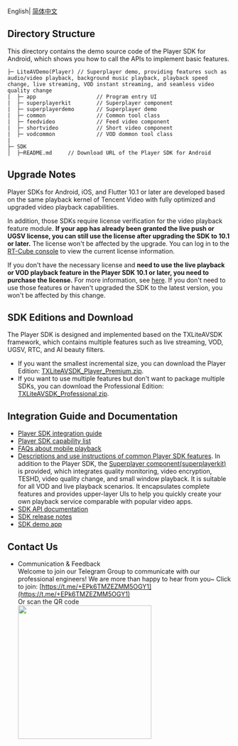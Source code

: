 English| [简体中文](./README.md)

## Directory Structure

This directory contains the demo source code of the Player SDK for Android, which shows you how to call the APIs to implement basic features.

```
├─ LiteAVDemo(Player) // Superplayer demo, providing features such as audio/video playback, background music playback, playback speed change, live streaming, VOD instant streaming, and seamless video quality change
|  ├─ app                   // Program entry UI
|  ├─ superplayerkit        // Superplayer component
|  ├─ superplayerdemo       // Superplayer demo
|  ├─ common                // Common tool class
|  ├─ feedvideo             // Feed video component
|  ├─ shortvideo            // Short video component
|  ├─ vodcommon             // VOD dommon tool class
|
├─ SDK 
│  ├─README.md     // Download URL of the Player SDK for Android
```

## Upgrade Notes

Player SDKs for Android, iOS, and Flutter 10.1 or later are developed based on the same playback kernel of Tencent Video with fully optimized and upgraded video playback capabilities.

In addition, those SDKs require license verification for the video playback feature module. **If your app has already been granted the live push or UGSV license, you can still use the license after upgrading the SDK to 10.1 or later.** The license won't be affected by the upgrade. You can log in to the [RT-Cube console](https://www.tencentcloud.com/en/account/login) to view the current license information.

If you don't have the necessary license and **need to use the live playback or VOD playback feature in the Player SDK 10.1 or later, you need to purchase the license.** For more information, see [here](https://www.tencentcloud.com/document/product/266/51098?lang=en&pg=). If you don't need to use those features or haven't upgraded the SDK to the latest version, you won't be affected by this change.

## SDK Editions and Download

The Player SDK is designed and implemented based on the TXLiteAVSDK framework, which contains multiple features such as live streaming, VOD, UGSV, RTC, and AI beauty filters.

- If you want the smallest incremental size, you can download the Player Edition: [TXLiteAVSDK_Player_Premium.zip](https://liteav.sdk.qcloud.com/download/latest/TXLiteAVSDK_Player_Premium_Android_latest.zip).
- If you want to use multiple features but don't want to package multiple SDKs, you can download the Professional Edition: [TXLiteAVSDK_Professional.zip](https://liteav.sdk.qcloud.com/download/latest/TXLiteAVSDK_Professional_Android_latest.zip).

## Integration Guide and Documentation

- [Player SDK integration guide](https://www.tencentcloud.com/document/product/266/49670?lang=en&pg=)
- [Player SDK capability list](https://www.tencentcloud.com/document/product/266/42965?lang=en&pg=)
- [FAQs about mobile playback](https://www.tencentcloud.com/document/product/266/50217?lang=en&pg=)
- [Descriptions and use instructions of common Player SDK features](https://www.tencentcloud.com/document/product/266/47849?lang=en&pg=). In addition to the Player SDK, the [Superplayer component(superplayerkit)](https://www.tencentcloud.com/document/product/266/33975?lang=en&pg=) is provided, which integrates quality monitoring, video encryption, TESHD, video quality change, and small window playback. It is suitable for all VOD and live playback scenarios. It encapsulates complete features and provides upper-layer UIs to help you quickly create your own playback service comparable with popular video apps.
- [SDK API documentation](https://www.tencentcloud.com/document/product/266/49591?lang=en&pg=)
- [SDK release notes](https://www.tencentcloud.com/document/product/266/50632?lang=en&pg=)
- [SDK demo app](https://www.tencentcloud.com/document/product/266/42091?lang=en&pg=)

## Contact Us
- Communication & Feedback   
  Welcome to join our Telegram Group to communicate with our professional engineers! We are more than happy to hear from you~
  Click to join: [https://t.me/+EPk6TMZEZMM5OGY1](https://t.me/+EPk6TMZEZMM5OGY1)   
  Or scan the QR code   
  <img src="https://qcloudimg.tencent-cloud.cn/raw/79cbfd13877704ff6e17f30de09002dd.jpg" width="300px">    

